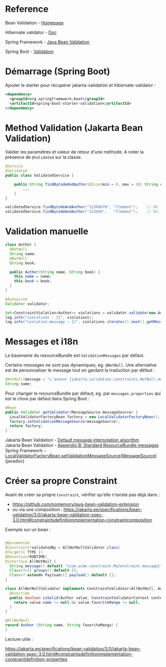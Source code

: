 # Reference

Bean Validation - [Homepage](https://beanvalidation.org/)

Hibernate validator - [Doc](https://docs.jboss.org/hibernate/stable/validator/reference/en-US/html_single/#validator-defineconstraints-hv-constraints)

Spring Framework - [Java Bean Validation](https://docs.spring.io/spring-framework/reference/core/validation/beanvalidation.html)

Spring Boot - [Validation](https://docs.spring.io/spring-boot/reference/io/validation.html)

# Démarrage (Spring Boot)

Ajouter le starter pour récupérer jakarta-validation et hibernate-validator :
```xml
<dependency>
  <groupId>org.springframework.boot</groupId>
  <artifactId>spring-boot-starter-validation</artifactId>
</dependency>
```

# Method Validation (Jakarta Bean Validation)

Valider les paramètres et valeur de retour d'une méthode. A noter la présence de `@Validated` sur la classe.

```java
@Service
@Validated
public class ValidatedService {

    public String findByCodeAndAuthor(@Size(min = 8, max = 10) String code, String author) {
        ...
    }
}

validatedService.findByCodeAndAuthor("12345678", "Clément");    // OK
validatedService.findByCodeAndAuthor("123456",   "Clément");    // KO, jakarta.validation.ConstraintViolationException: findByCodeAndAuthor.code: la taille doit être comprise entre 8 et 10
```

# Validation manuelle

```java
class Author {
  @NotNull
  String name;
  @NotNull
  String book;

  public Author(String name, String book) {
    this.name = name;
    this.book = book;
  }
}

@Autowired
Validator validator;

Set<ConstraintViolation<Author>> violations = validator.validate(new Author(null, "XYZ"));
log.info("violations : {}", violations);                                        // violations : [ConstraintViolationImpl{interpolatedMessage='ne doit pas être nul', propertyPath=name, rootBeanClass=class com.example.spring.batch.SpringBatchApplication$Author, messageTemplate='{jakarta.validation.constraints.NotNull.message}'}]
log.info("violation.message : {}", violations.iterator().next().getMessage());  // violation.message : ne doit pas être nul
```

# Messages et i18n

Le basename du resourceBundle est `ValidationMessages` par défaut.

Certains messages ne sont pas dynamiques, eg. `@NotNull`. Une alternative est de personnaliser le message tout en gardant la traduction par défaut :

```java
@NotNull(message = "L'auteur {jakarta.validation.constraints.NotNull.message}")
String name;
```

Pour changer le resourceBundle par défaut, eg. par `messages.properties` qui est le choix par défaut dans Spring Boot : 

```java
@Bean
public Validator getValidator(MessageSource messageSource) {
  LocalValidatorFactoryBean factory = new LocalValidatorFactoryBean();
  factory.setValidationMessageSource(messageSource);
  return factory;
}
```

Jakarta Bean Validation - [Default message interpolation algorithm](https://jakarta.ee/specifications/bean-validation/3.0/jakarta-bean-validation-spec-3.0.html#validationapi-message-defaultmessageinterpolation-resolutionalgorithm) \
Jakarta Bean Validation - [Appendix B: Standard ResourceBundle messages](https://jakarta.ee/specifications/bean-validation/3.0/jakarta-bean-validation-spec-3.0.html#standard-resolver-messages) \
Spring Framework - [LocalValidatorFactoryBean.setValidationMessageSource(MessageSource)](https://docs.spring.io/spring-framework/docs/current/javadoc-api/org/springframework/validation/beanvalidation/LocalValidatorFactoryBean.html#setValidationMessageSource(org.springframework.context.MessageSource)) (javadoc)

# Créer sa propre Constraint

Avant de créer sa propre `Constraint`, vérifier qu'elle n'existe pas déjà dans :

- https://github.com/nomemory/java-bean-validation-extension
- ou via une composition : https://jakarta.ee/specifications/bean-validation/3.0/jakarta-bean-validation-spec-3.0.html#constraintsdefinitionimplementation-constraintcomposition

Exemple sur un bean :

```java

@Documented
@Constraint(validatedBy = AllNotNullValidator.class)
@Target({ TYPE })
@Retention(RUNTIME)
@interface AllNotNull {
  String message() default "{com.acme.constraint.MyConstraint.message}";
  Class<?>[] groups() default {};
  Class<? extends Payload>[] payload() default {};
}

class AllNotNullValidator implements ConstraintValidator<AllNotNull, Author> {
  @Override
  public boolean isValid(Author value, ConstraintValidatorContext context) {
    return value.name != null && value.favoriteManga != null;
  }
}

@AllNotNull
record Author (String name, String favoriteManga) {
}
```

Lecture utile : 

https://jakarta.ee/specifications/bean-validation/3.0/jakarta-bean-validation-spec-3.0.html#constraintsdefinitionimplementation-constraintdefinition-properties


